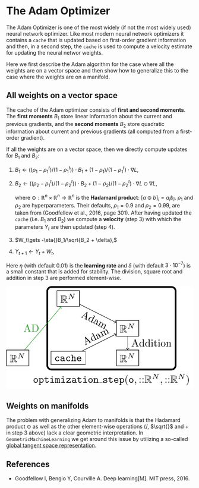 # The Adam Optimizer 

The Adam Optimizer is one of the most widely (if not the most widely used) neural network optimizer. Like most modern neural network optimizers it contains a `cache` that is updated based on first-order gradient information and then, in a second step, the `cache` is used to compute a velocity estimate for updating the neural networ weights. 

Here we first describe the Adam algorithm for the case where all the weights are on a vector space and then show how to generalize this to the case where the weights are on a manifold. 

## All weights on a vector space

The cache of the Adam optimizer consists of **first and second moments**. The **first moments** $B_1$ store linear information about the current and previous gradients, and the **second moments** $B_2$ store quadratic information about current and previous gradients (all computed from a first-order gradient). 

If all the weights are on a vector space, then we directly compute updates for $B_1$ and $B_2$:
1. $B_1 \gets ((\rho_1 - \rho_1^t)/(1 - \rho_1^t))\cdot{}B_1 + (1 - \rho_1)/(1 - \rho_1^t)\cdot{}\nabla{}L,$
2. $B_2 \gets ((\rho_2 - \rho_1^t)/(1 - \rho_2^t))\cdot{}B_2 + (1 - \rho_2)/(1 - \rho_2^t)\cdot\nabla{}L\odot\nabla{}L,$

    where $\odot:\mathbb{R}^n\times\mathbb{R}^n\to\mathbb{R}^n$ is the **Hadamard product**: $[a\odot{}b]_i = a_ib_i$. $\rho_1$ and $\rho_2$ are hyperparameters. Their defaults, $\rho_1=0.9$ and $\rho_2=0.99$, are taken from (Goodfellow et al., 2016, page 301). After having updated the `cache` (i.e. $B_1$ and $B_2$) we compute a **velocity** (step 3) with which the parameters $Y_t$ are then updated (step 4).

3. $W_t\gets -\eta{}B_1/\sqrt{B_2 + \delta},$
4. $Y_{t+1} \gets Y_t + W_t,$

Here $\eta$ (with default 0.01) is the **learning rate** and $\delta$ (with default $3\cdot10^{-7}$) is a small constant that is added for stability. The division, square root and addition in step 3 are performed element-wise. 

![](../images/adam_optimizer.png)

## Weights on manifolds 

The problem with generalizing Adam to manifolds is that the Hadamard product $\odot$ as well as the other element-wise operations ($/$, $\sqrt{}$ and $+$ in step 3 above) lack a clear geometric interpretation. In `GeometricMachineLearning` we get around this issue by utilizing a so-called [global tangent space representation](../arrays/stiefel_lie_alg_horizontal.md).  


## References

- Goodfellow I, Bengio Y, Courville A. Deep learning[M]. MIT press, 2016.